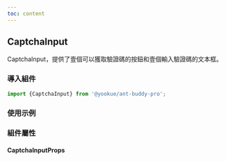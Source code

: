 ```yaml
---
toc: content
---
```


## CaptchaInput

CaptchaInput，提供了壹個可以獲取驗證碼的按鈕和壹個輸入驗證碼的文本框。

### 導入組件

```jsx | pure
import {CaptchaInput} from '@yookue/ant-buddy-pro';
```

### 使用示例

<code src="./demo.zh-TW.tsx"></code>

### 組件屬性

#### CaptchaInputProps

<API src="@/form/CaptchaInput/index.tsx" hideTitle></API>
